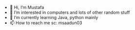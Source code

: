 - 👋 Hi, I’m Mustafa
- 👀 I’m interested in computers and lots of other random stuff
- 🌱 I’m currently learning Java, python mainly
- 📫 How to reach me sc: msaadun03

<!---
Gamestary/Gamestary is a ✨ special ✨ repository because its `README.md` (this file) appears on your GitHub profile.
You can click the Preview link to take a look at your changes.
--->
